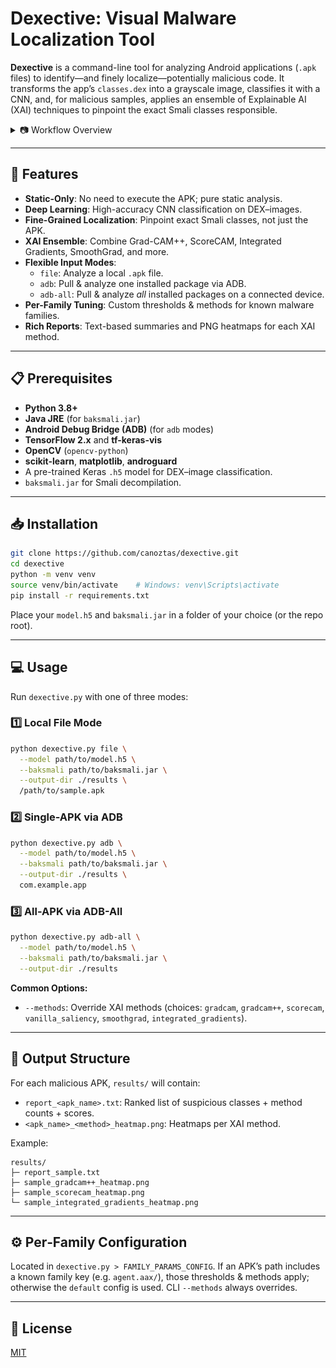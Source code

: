 # Dexective: Visual Malware Localization Tool

**Dexective** is a command-line tool for analyzing Android applications (`.apk` files) to identify—and finely localize—potentially malicious code. It transforms the app’s `classes.dex` into a grayscale image, classifies it with a CNN, and, for malicious samples, applies an ensemble of Explainable AI (XAI) techniques to pinpoint the exact Smali classes responsible.

<details>
<summary>📷 Workflow Overview</summary>

1. **DEX → Image**: Convert `classes.dex` bytes into a 2D grayscale image.  
2. **CNN Classification**: Pre-trained model labels it **Benign** or **Malicious**.  
3. **XAI Localization**: If malicious, run multiple XAI methods (Grad-CAM++, ScoreCAM, Integrated Gradients, etc.) to generate heatmaps.  
4. **Heatmap → Smali**: Map hot pixels back to Smali classes via byte‑offset resolution and (optionally) DBSCAN clustering.

![Detection Heatmap](images/detection_heatmap.png)  
*Figure: Dexective identifies suspicious regions on the DEX–image.*

![Localization Example](images/localization_example.png)  
*Figure: Highlighted Smali classes in the code window.*
</details>

---

## 🚀 Features

- **Static-Only**: No need to execute the APK; pure static analysis.  
- **Deep Learning**: High-accuracy CNN classification on DEX–images.  
- **Fine-Grained Localization**: Pinpoint exact Smali classes, not just the APK.  
- **XAI Ensemble**: Combine Grad-CAM++, ScoreCAM, Integrated Gradients, SmoothGrad, and more.  
- **Flexible Input Modes**:  
  - `file`: Analyze a local `.apk` file.  
  - `adb`: Pull & analyze one installed package via ADB.  
  - `adb-all`: Pull & analyze *all* installed packages on a connected device.  
- **Per-Family Tuning**: Custom thresholds & methods for known malware families.  
- **Rich Reports**: Text-based summaries and PNG heatmaps for each XAI method.

---

## 📋 Prerequisites

- **Python 3.8+**  
- **Java JRE** (for `baksmali.jar`)  
- **Android Debug Bridge (ADB)** (for `adb` modes)  
- **TensorFlow 2.x** and **tf-keras-vis**  
- **OpenCV** (`opencv-python`)  
- **scikit-learn**, **matplotlib**, **androguard**  
- A pre-trained Keras `.h5` model for DEX–image classification.  
- `baksmali.jar` for Smali decompilation.

---

## 📥 Installation

```bash
git clone https://github.com/canoztas/dexective.git
cd dexective
python -m venv venv
source venv/bin/activate    # Windows: venv\Scripts\activate
pip install -r requirements.txt
```

Place your `model.h5` and `baksmali.jar` in a folder of your choice (or the repo root).

---

## 💻 Usage

Run `dexective.py` with one of three modes:

### 1️⃣ Local File Mode
```bash
python dexective.py file \
  --model path/to/model.h5 \
  --baksmali path/to/baksmali.jar \
  --output-dir ./results \
  /path/to/sample.apk
```

### 2️⃣ Single-APK via ADB
```bash
python dexective.py adb \
  --model path/to/model.h5 \
  --baksmali path/to/baksmali.jar \
  --output-dir ./results \
  com.example.app
```

### 3️⃣ All-APK via ADB-All
```bash
python dexective.py adb-all \
  --model path/to/model.h5 \
  --baksmali path/to/baksmali.jar \
  --output-dir ./results
```

**Common Options:**
- `--methods`: Override XAI methods (choices: `gradcam`, `gradcam++`, `scorecam`, `vanilla_saliency`, `smoothgrad`, `integrated_gradients`).  

---

## 📂 Output Structure

For each malicious APK, `results/` will contain:

- `report_<apk_name>.txt`: Ranked list of suspicious classes + method counts + scores.  
- `<apk_name>_<method>_heatmap.png`: Heatmaps per XAI method.  

Example:
```
results/
├─ report_sample.txt
├─ sample_gradcam++_heatmap.png
├─ sample_scorecam_heatmap.png
└─ sample_integrated_gradients_heatmap.png
```

---

## ⚙️ Per‑Family Configuration

Located in `dexective.py > FAMILY_PARAMS_CONFIG`. If an APK’s path includes a known family key (e.g. `agent.aax/`), those thresholds & methods apply; otherwise the `default` config is used. CLI `--methods` always overrides.

---

## 📖 License

[MIT](LICENSE)
